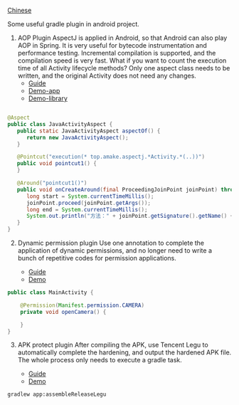 [Chinese](./README_CN.md)

Some useful gradle plugin in android project.

1. AOP Plugin
   AspectJ is applied in Android, so that Android can also play AOP in Spring. It is very useful for
   bytecode instrumentation and performance testing. Incremental compilation is supported, and the
   compilation speed is very fast. What if you want to count the execution time of all Activity
   lifecycle methods? Only one aspect class needs to be written, and the original Activity does not
   need any changes.
   - [Guide](./plugin/aspectj)
   - [Demo-app](./example/aspectj-app)
   - [Demo-library](./example/aspectj-library)

```java

@Aspect
public class JavaActivityAspect {
   public static JavaActivityAspect aspectOf() {
      return new JavaActivityAspect();
   }

   @Pointcut("execution(* top.amake.aspectj.*Activity.*(..))")
   public void pointcut1() {
   }

   @Around("pointcut1()")
   public void onCreateAround(final ProceedingJoinPoint joinPoint) throws Throwable {
      long start = System.currentTimeMillis();
      joinPoint.proceed(joinPoint.getArgs());
      long end = System.currentTimeMillis();
      System.out.println("方法：" + joinPoint.getSignature().getName() + " 耗时：" + (end - start));
   }
}
```

2. Dynamic permission plugin
   Use one annotation to complete the application of dynamic permissions, and no longer need to
   write a bunch of repetitive codes for permission applications.

   - [Guide](./library/easy-permission)
   - [Demo](./example/easy-permission-app)

```java
public class MainActivity {

    @Permission(Manifest.permission.CAMERA)
    private void openCamera() {

    }
}
```

3. APK protect plugin
   After compiling the APK, use Tencent Legu to automatically complete the hardening, and output the
   hardened APK file. The whole process only needs to execute a gradle task.

   - [Guide](./plugin/tencent-legu)
   - [Demo](./example/legu-app)

```shell
gradlew app:assembleReleaseLegu
```